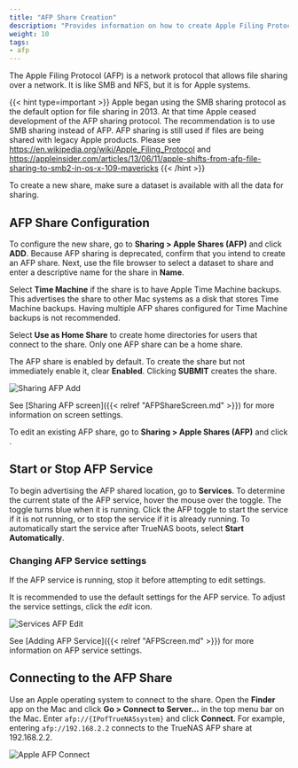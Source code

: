 ```yaml
---
title: "AFP Share Creation"
description: "Provides information on how to create Apple Filing Protocol (AFP) shares on your TrueNAS."
weight: 10
tags:
- afp
---
```


The Apple Filing Protocol (AFP) is a network protocol that allows file sharing over a network.
It is like SMB and NFS, but it is for Apple systems.

{{< hint type=important >}}
Apple began using the SMB sharing protocol as the default option for file sharing in 2013. At that time Apple ceased development of the AFP sharing protocol. The recommendation is to use SMB sharing instead of AFP. AFP sharing is still used if files are being shared with legacy Apple products. Please see https://en.wikipedia.org/wiki/Apple_Filing_Protocol and https://appleinsider.com/articles/13/06/11/apple-shifts-from-afp-file-sharing-to-smb2-in-os-x-109-mavericks
{{< /hint >}}

To create a new share, make sure a dataset is available with all the data for sharing.

## AFP Share Configuration

To configure the new share, go to **Sharing > Apple Shares (AFP)** and click **ADD**.
Because AFP sharing is deprecated, confirm that you intend to create an AFP share.
Next, use the file browser to select a dataset to share and enter a descriptive name for the share in **Name**.

Select **Time Machine** if the share is to have Apple Time Machine backups. 
This advertises the share to other Mac systems as a disk that stores Time Machine backups.
Having multiple AFP shares configured for Time Machine backups is not recommended.

Select **Use as Home Share** to create home directories for users that connect to the share.
Only one AFP share can be a home share.

The AFP share is enabled by default.
To create the share but not immediately enable it, clear **Enabled**.
Clicking **SUBMIT** creates the share.

![Sharing AFP Add](/images/CORE/Sharing/SharingAFPAdd.png "Sharing AFP Add")

See [Sharing AFP screen]({{< relref "AFPShareScreen.md" >}}) for more information on screen settings.

To edit an existing AFP share, go to **Sharing > Apple Shares (AFP)** and click  <i class="fa fa-ellipsis-v" aria-hidden="true" title="Options"></i>.

## Start or Stop AFP Service

To begin advertising the AFP shared location, go to **Services**.  To determine the current state of the AFP service, hover the mouse over the toggle. The toggle turns blue when it is running. Click the AFP toggle to start the service if it is not running, or to stop the service if it is already running.
To automatically start the service after TrueNAS boots, select **Start Automatically**.

### Changing AFP Service settings

If the AFP service is running, stop it before attempting to edit settings.

It is recommended to use the default settings for the AFP service.
To adjust the service settings, click the <i class="material-icons" aria-hidden="true" title="Configure">edit</i> icon.

![Services AFP Edit](/images/CORE/Services/ServicesAFPEdit.png "Services AFP Edit")

See [Adding AFP Service]({{< relref "AFPScreen.md" >}}) for more information on AFP service settings.

## Connecting to the AFP Share

Use an Apple operating system to connect to the share.
Open the **Finder** app on the Mac and click **Go > Connect to Server...** in the top menu bar on the Mac.
Enter `afp://{IPofTrueNASsystem}` and click **Connect**.
For example, entering `afp://192.168.2.2` connects to the TrueNAS AFP share at 192.168.2.2.

![Apple AFP Connect](/images/CORE/AppleAFPConnect.png "Apple AFP Connect")
